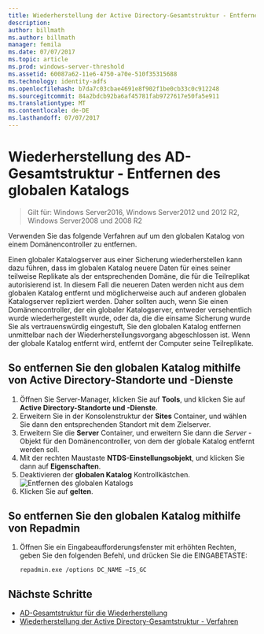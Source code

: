 ```yaml
---
title: Wiederherstellung der Active Directory-Gesamtstruktur - Entfernen des globalen Katalogs
description: 
author: billmath
ms.author: billmath
manager: femila
ms.date: 07/07/2017
ms.topic: article
ms.prod: windows-server-threshold
ms.assetid: 60087a62-11e6-4750-a70e-510f35315688
ms.technology: identity-adfs
ms.openlocfilehash: b7da7c03cbae4691e8f902f1be0cb33c0c912248
ms.sourcegitcommit: 84a2bdcb92ba6af45781fab9727617e50fa5e911
ms.translationtype: MT
ms.contentlocale: de-DE
ms.lasthandoff: 07/07/2017
---
```

# <a name="ad-forest-recovery---removing-the-global-catalog"></a>Wiederherstellung des AD-Gesamtstruktur - Entfernen des globalen Katalogs  

>Gilt für: Windows Server2016, Windows Server2012 und 2012 R2, Windows Server2008 und 2008 R2

 Verwenden Sie das folgende Verfahren auf um den globalen Katalog von einem Domänencontroller zu entfernen.  
  
 Einen globaler Katalogserver aus einer Sicherung wiederherstellen kann dazu führen, dass im globalen Katalog neuere Daten für eines seiner teilweise Replikate als der entsprechenden Domäne, die für die Teilreplikat autorisierend ist. In diesem Fall die neueren Daten werden nicht aus dem globalen Katalog entfernt und möglicherweise auch auf anderen globalen Katalogserver repliziert werden. Daher sollten auch, wenn Sie einen Domänencontroller, der ein globaler Katalogserver, entweder versehentlich wurde wiederhergestellt wurde, oder da, die die einsame Sicherung wurde Sie als vertrauenswürdig eingestuft, Sie den globalen Katalog entfernen unmittelbar nach der Wiederherstellungsvorgang abgeschlossen ist. Wenn der globale Katalog entfernt wird, entfernt der Computer seine Teilreplikate.  
  
## <a name="to-remove-the-global-catalog-using-active-directory-sites-and-services"></a>So entfernen Sie den globalen Katalog mithilfe von Active Directory-Standorte und -Dienste  
 
1.  Öffnen Sie Server-Manager, klicken Sie auf **Tools**, und klicken Sie auf **Active Directory-Standorte und -Dienste**.  
2.  Erweitern Sie in der Konsolenstruktur der **Sites** Container, und wählen Sie dann den entsprechenden Standort mit dem Zielserver.  
3.  Erweitern Sie die **Server** Container, und erweitern Sie dann die *Server* -Objekt für den Domänencontroller, von dem der globale Katalog entfernt werden soll.  
4.  Mit der rechten Maustaste **NTDS-Einstellungsobjekt**, und klicken Sie dann auf **Eigenschaften**.  
5.  Deaktivieren der **globalen Katalog** Kontrollkästchen.  
![Entfernen des globalen Katalogs](media/AD-Forest-Recovery-Remove-GC/removegc1.png)
6.  Klicken Sie auf **gelten**.
  
## <a name="to-remove-the-global-catalog-using-repadmin"></a>So entfernen Sie den globalen Katalog mithilfe von Repadmin  
  
1.  Öffnen Sie ein Eingabeaufforderungsfenster mit erhöhten Rechten, geben Sie den folgenden Befehl, und drücken Sie die EINGABETASTE:  
  
    ```  
    repadmin.exe /options DC_NAME –IS_GC  
    ```  
  
 ## <a name="next-steps"></a>Nächste Schritte

- [AD-Gesamtstruktur für die Wiederherstellung](AD-Forest-Recovery-Guide.md)
- [Wiederherstellung der Active Directory-Gesamtstruktur - Verfahren](AD-Forest-Recovery-Procedures.md)
